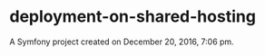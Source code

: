deployment-on-shared-hosting
============================

A Symfony project created on December 20, 2016, 7:06 pm.
